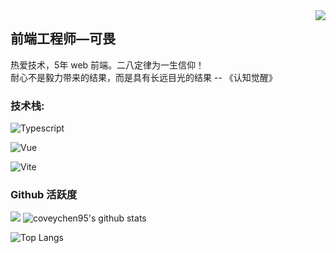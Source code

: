 <img align="right" src="https://count.getloli.com/get/@:coveychen95?theme=rule34">

## 前端工程师—可畏

热爱技术，5年 web 前端。二八定律为一生信仰！  
耐心不是毅力带来的结果，而是具有长远目光的结果 -- 《认知觉醒》

### **技术栈:**

![Typescript](https://img.shields.io/badge/-Typescript-05122A?style=flat&logo=Typescript)&nbsp;

![Vue](https://img.shields.io/badge/-Vue-05122A?style=flat&logo=Vue)&nbsp;

![Vite](https://img.shields.io/badge/-Vite-05122A?style=flat&logo=Vite)&nbsp;

### Github 活跃度

[![](https://activity-graph.herokuapp.com/graph?username=coveychen95&theme=dracula)](https://github.com/ashutosh00710/github-readme-activity-graph)
![coveychen95's github stats](https://github-readme-stats.vercel.app/api?username=coveychen95&show_icons=true&theme=vue)

![Top Langs](https://github-readme-stats.vercel.app/api/top-langs/?username=coveychen95&langs_count=6)
